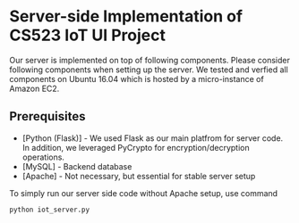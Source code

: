 # Server-side Implementation of CS523 IoT UI Project

Our server is implemented on top of following components. Please consider following components when setting up the server. We tested and verfied all components on Ubuntu 16.04 which is hosted by a micro-instance of Amazon EC2.

## Prerequisites

* [Python (Flask)] - We used Flask as our main platfrom for server code. In addition, we leveraged PyCrypto for encryption/decryption operations.
* [MySQL] - Backend database
* [Apache] - Not necessary, but essential for stable server setup

To simply run our server side code without Apache setup, use command

```
python iot_server.py
```